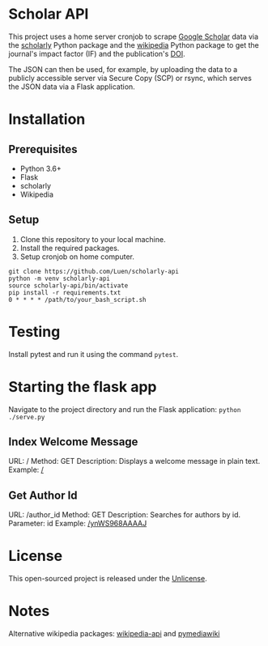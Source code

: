 # Scholar API

This project uses a home server cronjob to scrape [Google Scholar](https://scholar.google.com.au/) data via the [scholarly](https://github.com/scholarly-python-package/scholarly) Python package and the [wikipedia](https://github.com/goldsmith/Wikipedia) Python package to get the journal's impact factor (IF) and the publication's [DOI](https://doi.org/). 

The JSON can then be used, for example, by uploading the data to a publicly accessible server via Secure Copy (SCP) or rsync, which serves the JSON data via a Flask application.

# Installation

## Prerequisites
- Python 3.6+
- Flask
- scholarly
- Wikipedia

## Setup
1. Clone this repository to your local machine.
2. Install the required packages.
3. Setup cronjob on home computer.

```
git clone https://github.com/Luen/scholarly-api
python -m venv scholarly-api
source scholarly-api/bin/activate
pip install -r requirements.txt
0 * * * * /path/to/your_bash_script.sh
```

# Testing
Install pytest and run it using the command `pytest`. 

# Starting the flask app
Navigate to the project directory and run the Flask application:
`python ./serve.py`

## Index Welcome Message
URL: /
Method: GET
Description: Displays a welcome message in plain text.
Example: [/](http://127.0.0.1:5000/)

## Get Author Id
URL: /author_id
Method: GET
Description: Searches for authors by id.
Parameter: id
Example: [/ynWS968AAAAJ](http://127.0.0.1:5000/ynWS968AAAAJ)


# License
This open-sourced project is released under the [Unlicense](http://unlicense.org/).

# Notes 
Alternative wikipedia packages: [wikipedia-api](https://github.com/martin-majlis/Wikipedia-API) and [pymediawiki](https://pypi.org/project/pymediawiki/)
